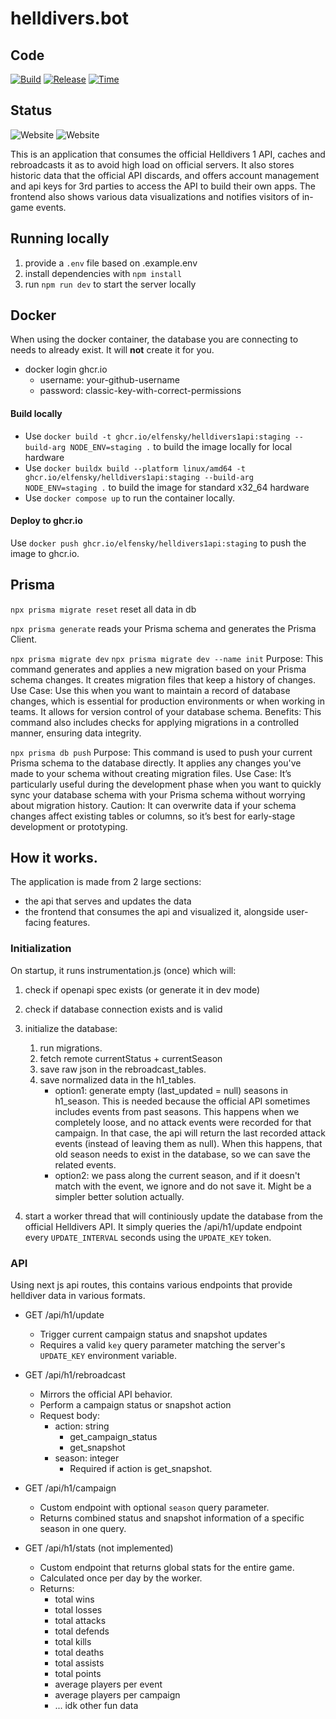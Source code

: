 # helldivers.bot

## Code

[![Build](https://github.com/elfensky/helldivers1api/actions/workflows/staging.docker.yml/badge.svg?branch=main)](https://github.com/elfensky/helldivers1api/actions/workflows/staging.docker.yml)
[![Release](https://github.com/elfensky/helldivers1api/actions/workflows/release.docker.yml/badge.svg)](https://github.com/elfensky/helldivers1api/actions/workflows/release.docker.yml)
[![Time](https://wakapi.lavrenov.io/api/badge/elfensky/interval:any/project:helldivers1api)](https://wakapi.lavrenov.io/leaderboard)

## Status

![Website](https://img.shields.io/website?url=https%3A%2F%2Fstaging.helldivers.bot&up_message=online&down_message=offline&label=staging)
![Website](https://img.shields.io/website?url=https%3A%2F%2Fhelldivers.bot&up_message=online&down_message=offline&label=production)

This is an application that consumes the official Helldivers 1 API, caches and rebroadcasts it as to avoid high load on official servers.
It also stores historic data that the official API discards, and offers account management and api keys for 3rd parties to access the API to build their own apps.
The frontend also shows various data visualizations and notifies visitors of in-game events.

## Running locally

1. provide a `.env` file based on .example.env
2. install dependencies with `npm install`
3. run `npm run dev` to start the server locally

## Docker

When using the docker container, the database you are connecting to needs to already exist. It will **not** create it for you.

- docker login ghcr.io
    - username: your-github-username
    - password: classic-key-with-correct-permissions

#### Build locally

- Use `docker build -t ghcr.io/elfensky/helldivers1api:staging --build-arg NODE_ENV=staging .` to build the image locally for local hardware
- Use `docker buildx build --platform linux/amd64 -t ghcr.io/elfensky/helldivers1api:staging --build-arg NODE_ENV=staging .` to build the image for standard x32_64 hardware
- Use `docker compose up` to run the container locally.

#### Deploy to ghcr.io

Use `docker push ghcr.io/elfensky/helldivers1api:staging` to push the image to ghcr.io.

## Prisma

`npx prisma migrate reset`
reset all data in db

`npx prisma generate`
reads your Prisma schema and generates the Prisma Client.

`npx prisma migrate dev`
`npx prisma migrate dev --name init`
Purpose: This command generates and applies a new migration based on your Prisma schema changes. It creates migration files that keep a history of changes.
Use Case: Use this when you want to maintain a record of database changes, which is essential for production environments or when working in teams. It allows for version control of your database schema.
Benefits: This command also includes checks for applying migrations in a controlled manner, ensuring data integrity.

`npx prisma db push`
Purpose: This command is used to push your current Prisma schema to the database directly. It applies any changes you've made to your schema without creating migration files.
Use Case: It’s particularly useful during the development phase when you want to quickly sync your database schema with your Prisma schema without worrying about migration history.
Caution: It can overwrite data if your schema changes affect existing tables or columns, so it’s best for early-stage development or prototyping.

## How it works.

The application is made from 2 large sections:

- the api that serves and updates the data
- the frontend that consumes the api and visualized it, alongside user-facing features.

### Initialization

On startup, it runs instrumentation.js (once) which will:

1. check if openapi spec exists (or generate it in dev mode)
2. check if database connection exists and is valid
3. initialize the database:

    1. run migrations.
    2. fetch remote currentStatus + currentSeason
    3. save raw json in the rebroadcast_tables.
    4. save normalized data in the h1_tables.
        - option1: generate empty (last_updated = null) seasons in h1_season. This is needed because the official API sometimes includes events from past seasons. This happens when we completely loose, and no attack events were recorded for that campaign. In that case, the api will return the last recorded attack events (instead of leaving them as null). When this happens, that old season needs to exist in the database, so we can save the related events.
        - option2: we pass along the current season, and if it doesn't match with the event, we ignore and do not save it. Might be a simpler better solution actually.

4. start a worker thread that will continiously update the database from the official Helldivers API. It simply queries the /api/h1/update endpoint every `UPDATE_INTERVAL` seconds using the `UPDATE_KEY` token.

### API

Using next js api routes, this contains various endpoints that provide helldiver data in various formats.

- GET /api/h1/update
    - Trigger current campaign status and snapshot updates
    - Requires a valid `key` query parameter matching the server's `UPDATE_KEY` environment variable.
- GET /api/h1/rebroadcast
    - Mirrors the official API behavior.
    - Perform a campaign status or snapshot action
    - Request body:
        - action: string
            - get_campaign_status
            - get_snapshot
        - season: integer
            - Required if action is get_snapshot.
- GET /api/h1/campaign

    - Custom endpoint with optional `season` query parameter.
    - Returns combined status and snapshot information of a specific season in one query.

- GET /api/h1/stats (not implemented)
    - Custom endpoint that returns global stats for the entire game.
    - Calculated once per day by the worker.
    - Returns:
        - total wins
        - total losses
        - total attacks
        - total defends
        - total kills
        - total deaths
        - total assists
        - total points
        - average players per event
        - average players per campaign
        - ... idk other fun data

